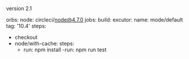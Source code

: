 version 2.1

orbs:
 node: circleci/node@4.7.0
jobs:
build:
 excutor:
  name: mode/default
  tag: '10.4'
  steps:
   - checkout
   - node/with-cache:
      steps:
        - run: npm install
     -run: npm run test   
